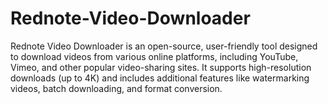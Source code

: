 # Rednote-Video-Downloader
Rednote Video Downloader is an open-source, user-friendly tool designed to download videos from various online platforms, including YouTube, Vimeo, and other popular video-sharing sites. It supports high-resolution downloads (up to 4K) and includes additional features like watermarking videos, batch downloading, and format conversion. 
